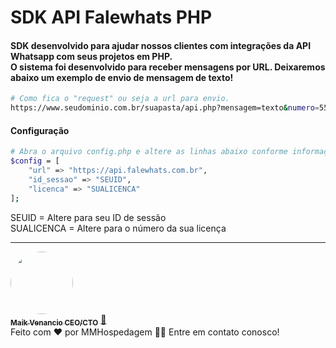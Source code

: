 # SDK API Falewhats PHP

<h4 align="left"> 
	SDK desenvolvido para ajudar nossos clientes com integrações da API Whatsapp com seus projetos em PHP. <br> O sistema foi desenvolvido para receber mensagens por URL. Deixaremos abaixo um exemplo de envio de mensagem de texto!
</h4>

```bash
# Como fica o "request" ou seja a url para envio.
https://www.seudominio.com.br/suapasta/api.php?mensagem=texto&numero=556284879620&texto=Sua Mensagem
```

<h4 align="left">Configuração</h4>

```bash
# Abra o arquivo config.php e altere as linhas abaixo conforme informações em nossa área do cliente
$config = [
    "url" => "https://api.falewhats.com.br",
    "id_sessao" => "SEUID",
    "licenca" => "SUALICENCA"
];
```
SEUID = Altere para seu ID de sessão<br>
SUALICENCA = Altere para o número da sua licença<br>

---
<a href="https://www.mmhospedagem.com.br">
 <img style="border-radius: 50%;" src="https://www.mmhospedagem.com.br/templates/mmhospedagem/assets/imagens/logo-tipo.png" width="100px;" alt=""/>
 <br />
 <sub><b>Maik Venancio CEO/CTO</b></sub></a> <a href="https://mmhospedagem.com.br" title="Voialá">🚀</a><br>
Feito com ❤️ por MMHospedagem 👋🏽 Entre em contato conosco!
